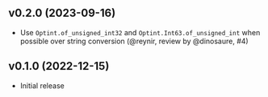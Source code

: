 ## v0.2.0 (2023-09-16)
* Use `Optint.of_unsigned_int32` and `Optint.Int63.of_unsigned_int` when possible over string conversion (@reynir, review by @dinosaure, #4)

## v0.1.0 (2022-12-15)

* Initial release
